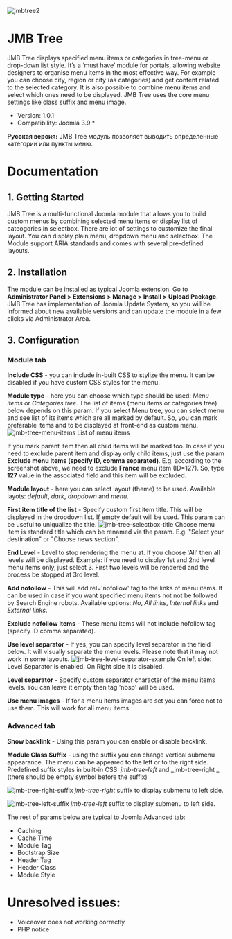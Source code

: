 
![jmbtree2](https://user-images.githubusercontent.com/3432048/163677659-2259500d-e176-435e-b07e-3c2d2983d653.png)

JMB Tree
========
JMB Tree displays specified menu items or categories in tree-menu or drop-down list style. It’s a ‘must have’ module for portals, allowing website designers to organise menu items in the most effective way. For example you can choose city, region or city (as categories) and get content related to the selected category. It is also possible to combine menu items and select which ones need to be displayed. JMB Tree uses the core menu settings like class suffix and menu image.

- Version: 1.0.1
- Compatibility: Joomla 3.9.*

**Русская версия:** JMB Tree модуль позволяет выводить определенные категории или пункты меню.


Documentation
============

## 1. Getting Started
JMB Tree is a multi-functional Joomla module that allows you to build custom menus by combining selected menu items or display list of cateogories in selectbox. There are lot of settings to customize the final layout. You can display plain menu, dropdown menu and selectbox. The Module support ARIA standards and comes with several pre-defined layouts.

## 2. Installation
The module can be installed as typical Joomla extension. Go to <b>Administrator Panel > Extensions > Manage > Install > Upload Package</b>.
JMB Tree has implementation of Joomla Update System, so you will be informed about new available versions and can update the module in a few clicks via Administrator Area.

## 3. Configuration
### Module tab
**Include CSS** - you can include in-built CSS to stylize the menu. It can be disabled if you have custom CSS styles for the menu.

**Module type** - here you can choose which type should be used: _Menu items_ or _Categories tree_. The list of items (menu items or categories tree) below depends on this param. If you select Menu tree, you can select menu and see list of its items which are all marked by default. So, you can mark preferable items and to be displayed at front-end as custom menu. 
![jmb-tree-menu-items](https://user-images.githubusercontent.com/3432048/163677007-e8e1d312-3f95-4103-8903-26991cfe4c9f.png)
	List of menu items

If you mark parent item then all child items will be marked too. In case if you need to exclude parent item and display only child items, just use the param **Exclude menu items (specify ID, comma separated)**. 
E.g. according to the screenshot above, we need to exclude **France** menu item (ID=127). So, type **127** value in the associated field and this item will be excluded.

**Module layout** - here you can select layout (theme) to be used. Available layots: _default_, _dark_, _dropdown_ and _menu_.

**First item title of the list** - Specify custom first item title. This will be displayed in the dropdown list. If empty default will be used. This param can be useful to uniqualize the title. 
![jmb-tree-selectbox-title](https://user-images.githubusercontent.com/3432048/163677027-5f2449ae-bc20-4212-835d-97e73895e50f.png)
Choose menu item is standard title which can be renamed via the param. E.g. "Select your destination" or "Choose news section".

**End Level** - Level to stop rendering the menu at. If you choose 'All' then all levels will be displayed.
Example: if you need to display 1st and 2nd level menu items only, just select 3. First two levels will be rendered and the process be stopped at 3rd level.

**Add nofollow** - This will add rel='nofollow' tag to the links of menu items. It can be used in case if you want specified menu items not not be followed by Search Engine robots. Available options: _No_, _All links_, _Internal links_ and _External links_.

**Exclude nofollow items** - These menu items will not include nofollow tag (specify ID comma separated).

**Use level separator** - If yes, you can specify level separator in the field below. It will visually separate the menu levels. Please note that it may not work in some layouts.
![jmb-tree-level-separator-example](https://user-images.githubusercontent.com/3432048/163677042-d0274128-a167-4e32-955e-1578cad3da50.png)
On left side: Level Separator is enabled. On Right side it is disabled.

**Level separator** - Specify custom separator character of the menu items levels. You can leave it empty then tag 'nbsp' will be used.

**Use menu images** - If for a menu items images are set you can force not to use them. This will work for all menu items.

### Advanced tab
**Show backlink** - Using this param you can enable or disable backlink.

**Module Class Suffix** - using the suffix you can change vertical submenu appearance. The menu can be appeared to the left or to the right side. Predefined suffix styles in built-in CSS:
 _jmb-tree-left_ and  _jmb-tree-right _ (there should be empty symbol before the suffix)

![jmb-tree-right-suffix](https://user-images.githubusercontent.com/3432048/163677068-f7d977ee-0eb5-435e-a181-6cb5b1deac32.png)
<em>jmb-tree-right</em> suffix to display submenu to left side.

![jmb-tree-left-suffix](https://user-images.githubusercontent.com/3432048/163677082-9d615c80-c5a7-410e-a06e-880c50cf18d2.png)
<em>jmb-tree-left</em> suffix to display submenu to left side.

The rest of params below are typical to Joomla Advanced tab:
* Caching
* Cache Time
* Module Tag
* Bootstrap Size
* Header Tag
* Header Class
* Module Style


Unresolved issues:
==================
- Voiceover does not working correctly
- PHP notice
